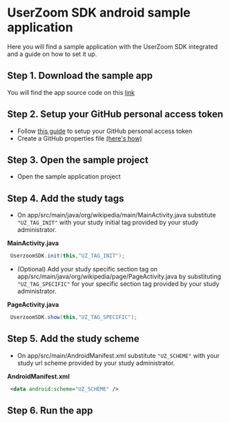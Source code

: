 # UserZoom SDK android sample application <!-- {docsify-ignore-all} -->

Here you will find a sample application with the UserZoom SDK integrated and a guide on how to set it up.

## Step 1. Download the sample app  
You will find the app source code on this [link][sample-app-url]

## Step 2. Setup your GitHub personal access token
- Follow [this guide][git-token-creation] to setup your GitHub personal access token
- Create a GitHub properties file [(here's how)][git-token-file]

## Step 3. Open the sample project
- Open the sample application project

## Step 4. Add the study tags

- On app/src/main/java/org/wikipedia/main/MainActivity.java substitute `"UZ_TAG_INIT"` with your study initial tag provided by your study administrator.

**MainActivity.java**
```java
 UserzoomSDK.init(this,"UZ_TAG_INIT");
```

- (Optional) Add your study specific section tag on app/src/main/java/org/wikipedia/page/PageActivity.java by substituting `"UZ_TAG_SPECIFIC"` for your specific section tag provided by your study administrator.

**PageActivity.java**
```java
 UserzoomSDK.show(this,"UZ_TAG_SPECIFIC");
```

## Step 5. Add the study scheme

- On app/src/main/AndroidManifest.xml substitute `"UZ_SCHEME"` with your study url scheme provided by your study administrator.

**AndroidManifest.xml**
```xml
 <data android:scheme="UZ_SCHEME" />
```

## Step 6. Run the app


[sample-app-url]: https://github.com/userzoom/UZWikipediaDemo-Android
[git-token-creation]: android/sdk-android-setup?id=step-1-generate-a-personal-access-token-for-github
[git-token-file]: android/sdk-android-setup?id=step-2-store-your-github-personal-access-token-details
